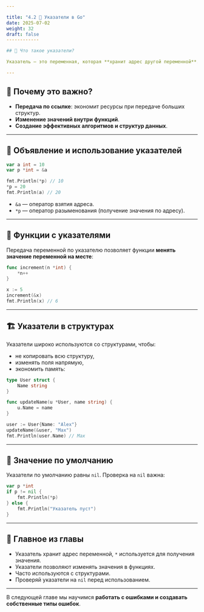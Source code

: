 ```yaml
---

title: "4.2 📍 Указатели в Go"
date: 2025-07-02
weight: 32
draft: false
------------

## 🧠 Что такое указатели?

Указатель — это переменная, которая **хранит адрес другой переменной**. В Go указатели позволяют работать с памятью напрямую и изменять значения в функциях.

---
```


## 🧪 Почему это важно?

* **Передача по ссылке**: экономит ресурсы при передаче больших структур.
* **Изменение значений внутри функций**.
* **Создание эффективных алгоритмов и структур данных**.

---

## 🧷 Объявление и использование указателей

```go
var a int = 10
var p *int = &a

fmt.Println(*p) // 10
*p = 20
fmt.Println(a) // 20
```

* `&a` — оператор взятия адреса.
* `*p` — оператор разыменования (получение значения по адресу).

---

## 🎯 Функции с указателями

Передача переменной по указателю позволяет функции **менять значение переменной на месте**:

```go
func increment(n *int) {
    *n++
}

x := 5
increment(&x)
fmt.Println(x) // 6
```

---

## 🏗 Указатели в структурах

Указатели широко используются со структурами, чтобы:

* не копировать всю структуру,
* изменять поля напрямую,
* экономить память:

```go
type User struct {
    Name string
}

func updateName(u *User, name string) {
    u.Name = name
}

user := User{Name: "Alex"}
updateName(&user, "Max")
fmt.Println(user.Name) // Max
```

---

## 🔄 Значение по умолчанию

Указатели по умолчанию равны `nil`. Проверка на `nil` важна:

```go
var p *int
if p != nil {
    fmt.Println(*p)
} else {
    fmt.Println("Указатель пуст")
}
```

---

## 📌 Главное из главы

* Указатель хранит адрес переменной, `*` используется для получения значения.
* Указатели позволяют изменять значения в функциях.
* Часто используются с структурами.
* Проверяй указатели на `nil` перед использованием.

---

В следующей главе мы научимся **работать с ошибками и создавать собственные типы ошибок**.
